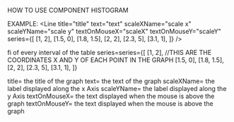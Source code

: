 HOW TO USE COMPONENT HISTOGRAM

EXAMPLE:
<Line
title="title"
text="text"
scaleXName="scale x"
scaleYName="scale y"
textOnMouseX="scaleX"
textOnMouseY="scaleY"
series={[
[1, 2],
[1.5, 0],
[1.8, 1.5],
[2, 2],
[2.3, 5],
[3.1, 1],
]}
/>

fi of every interval of the table
series=series={[
[1, 2], //THIS ARE THE COORDINATES X AND Y OF EACH POINT IN THE GRAPH
[1.5, 0],
[1.8, 1.5],
[2, 2],
[2.3, 5],
[3.1, 1],
]}

title= the title of the graph
text= the text of the graph
scaleXName= the label displayed along the x Axis
scaleYName= the label displayed along the y Axis
textOnMouseX= the text displayed when the mouse is above the graph
textOnMouseY= the text displayed when the mouse is above the graph
